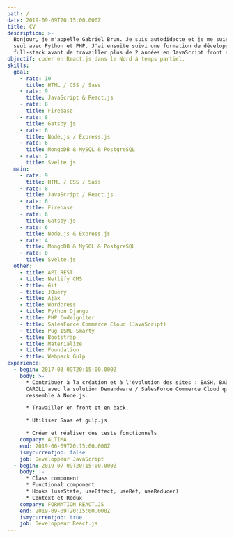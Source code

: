 ```yaml
---
path: /
date: 2019-09-09T20:15:00.000Z
title: CV
description: >-
  Bonjour, je m'appelle Gabriel Brun. Je suis autodidacte et je me suis initié
  seul avec Python et PHP. J'ai ensuite suivi une formation de développeur
  full-stack avant de travailler plus de 2 années en JavaScript front et back.
objectif: coder en React.js dans le Nord à temps partiel.
skills:
  goal:
    - rate: 10
      title: HTML / CSS / Sass
    - rate: 9
      title: JavaScript & React.js
    - rate: 8
      title: Firebase
    - rate: 8
      title: Gatsby.js
    - rate: 6
      title: Node.js / Express.js
    - rate: 6
      title: MongoDB & MySQL & PostgreSQL
    - rate: 2
      title: Svelte.js
  main:
    - rate: 9
      title: HTML / CSS / Sass
    - rate: 8
      title: JavaScript / React.js
    - rate: 6
      title: Firebase
    - rate: 6
      title: Gatsby.js
    - rate: 6
      title: Node.js & Express.js
    - rate: 4
      title: MongoDB & MySQL & PostgreSQL
    - rate: 0
      title: Svelte.js
  other:
    - title: API REST
    - title: Netlify CMS
    - title: Git
    - title: JQuery
    - title: Ajax
    - title: Wordpress
    - title: Python Django
    - title: PHP Codeigniter
    - title: SalesForce Commerce Cloud (JavaScript)
    - title: Pug ISML Smarty
    - title: Bootstrap
    - title: Materialize
    - title: Foundation
    - title: Webpack Gulp
experience:
  - begin: 2017-03-09T20:15:00.000Z
    body: >-
      * Contribuer à la création et à l'évolution des sites : BASH, BABYLISS et
      CAROLL avec la solution Demandware / SalesForce Commerce Cloud qui
      ressemble à Node.js.

      * Travailler en front et en back.

      * Utiliser Saas et gulp.js

      * Créer et réaliser des tests fonctionnels
    company: ALTIMA
    end: 2019-06-09T20:15:00.000Z
    ismycurrentjob: false
    job: Développeur JavaScript
  - begin: 2019-07-09T20:15:00.000Z
    body: |-
      * Class component
      * Functional component
      * Hooks (useState, useEffect, useRef, useReducer)
      * Context et Redux
    company: FORMATION REACT.JS
    end: 2019-09-09T20:15:00.000Z
    ismycurrentjob: true
    job: Développeur React.js
---
```



